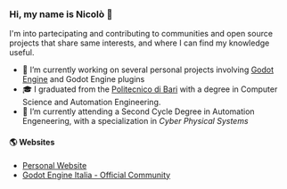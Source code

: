 ### Hi, my name is Nicolò <!--, known on the web as 'fenix'--> 👋
I'm into partecipating and contributing to communities and open source projects that share same interests, and where I can find my knowledge useful.  

- 🔭 I’m currently working on several personal projects involving [Godot Engine](https://godotengine.org/) and Godot Engine plugins
- :mortar_board: I graduated from the [Politecnico di Bari](http://www.poliba.it/) with a degree in Computer Science and Automation Engineering.  
- 🌱 I’m currently attending a Second Cycle Degree in Automation Engeneering, with a specialization in *Cyber Physical Systems*

#### :earth_americas: Websites
- [Personal Website](https://www.nicolosantilio.com/)
- [Godot Engine Italia - Official Community](https://godotengineitalia.com/)
